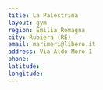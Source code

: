 ```yaml
---
title: La Palestrina
layout: gym
region: Emilia Romagna
city: Rubiera (RE)
email: marimeri@libero.it
address: Via Aldo Moro 1
phone: 
latitude: 
longitude: 
---
```


